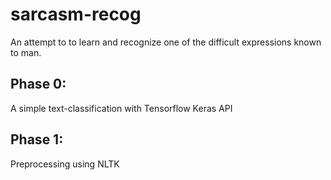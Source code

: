 # sarcasm-recog
An attempt to to learn and recognize one of the difficult expressions known to man.

## Phase 0:
A simple text-classification with Tensorflow Keras API

## Phase 1:
Preprocessing using NLTK
